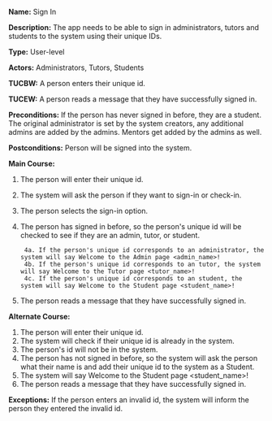 **Name:** Sign In

**Description:** The app needs to be able to sign in administrators, tutors and students to the system using their unique IDs.

**Type:** User-level

**Actors:** Administrators, Tutors, Students

**TUCBW:** A person enters their unique id.

**TUCEW:** A person reads a message that they have successfully signed in.

**Preconditions:** If the person has never signed in before, they are a student. The original administrator is set by the system creators, any additional admins are added by the admins. Mentors get added by the admins as well.

**Postconditions:** Person will be signed into the system.

**Main Course:** 
1. The person will enter their unique id.
2. The system will ask the person if they want to sign-in or check-in.
3. The person selects the sign-in option.
4. The person has signed in before, so the person's unique id will be checked to see if they are an admin, tutor, or student.

		4a. If the person's unique id corresponds to an administrator, the system will say Welcome to the Admin page <admin_name>!
		4b. If the person's unique id corresponds to an tutor, the system will say Welcome to the Tutor page <tutor_name>!
		4c. If the person's unique id corresponds to an student, the system will say Welcome to the Student page <student_name>!
    
5. The person reads a message that they have successfully signed in.

**Alternate Course:**
1. The person will enter their unique id.
2. The system will check if their unique id is already in the system.
3. The person's id will not be in the system.
4. The person has not signed in before, so the system will ask the person what their name is and add their unique id to the system as a Student. 
5. The system will say Welcome to the Student page <student_name>!
6. The person reads a message that they have successfully signed in.

**Exceptions:** If the person enters an invalid id, the system will inform the person they entered the invalid id.

